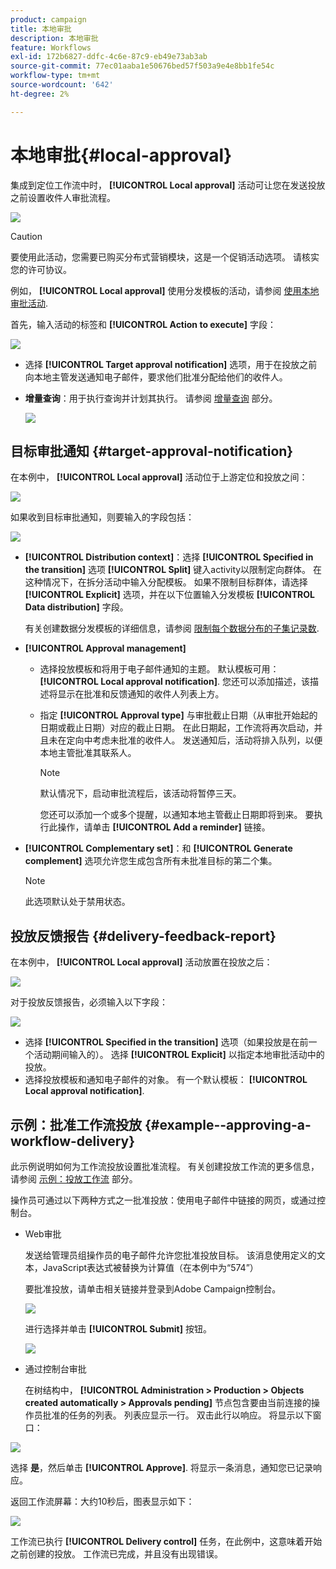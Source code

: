 ```yaml
---
product: campaign
title: 本地审批
description: 本地审批
feature: Workflows
exl-id: 172b6827-ddfc-4c6e-87c9-eb49e73ab3ab
source-git-commit: 77ec01aaba1e50676bed57f503a9e4e8bb1fe54c
workflow-type: tm+mt
source-wordcount: '642'
ht-degree: 2%

---
```


# 本地审批{#local-approval}

集成到定位工作流中时， **[!UICONTROL Local approval]** 活动可让您在发送投放之前设置收件人审批流程。

![](assets/local_validation_0.png)

>[!CAUTION]
>
>要使用此活动，您需要已购买分布式营销模块，这是一个促销活动选项。 请核实您的许可协议。

例如， **[!UICONTROL Local approval]** 使用分发模板的活动，请参阅 [使用本地审批活动](local-approval-activity.md).

首先，输入活动的标签和 **[!UICONTROL Action to execute]** 字段：

![](assets/local_validation_1.png)

* 选择 **[!UICONTROL Target approval notification]** 选项，用于在投放之前向本地主管发送通知电子邮件，要求他们批准分配给他们的收件人。

* **增量查询**：用于执行查询并计划其执行。 请参阅 [增量查询](incremental-query.md) 部分。

   ![](assets/local_validation_intro_3.png)

## 目标审批通知 {#target-approval-notification}

在本例中， **[!UICONTROL Local approval]** 活动位于上游定位和投放之间：

![](assets/local_validation_2.png)

如果收到目标审批通知，则要输入的字段包括：

![](assets/local_validation_3.png)

* **[!UICONTROL Distribution context]**：选择 **[!UICONTROL Specified in the transition]** 选项 **[!UICONTROL Split]** 键入activity以限制定向群体。 在这种情况下，在拆分活动中输入分配模板。 如果不限制目标群体，请选择 **[!UICONTROL Explicit]** 选项，并在以下位置输入分发模板 **[!UICONTROL Data distribution]** 字段。

   有关创建数据分发模板的详细信息，请参阅 [限制每个数据分布的子集记录数](split.md#limiting-the-number-of-subset-records-per-data-distribution).

* **[!UICONTROL Approval management]**

   * 选择投放模板和将用于电子邮件通知的主题。 默认模板可用： **[!UICONTROL Local approval notification]**. 您还可以添加描述，该描述将显示在批准和反馈通知的收件人列表上方。
   * 指定 **[!UICONTROL Approval type]** 与审批截止日期（从审批开始起的日期或截止日期）对应的截止日期。 在此日期起，工作流将再次启动，并且未在定向中考虑未批准的收件人。 发送通知后，活动将排入队列，以便本地主管批准其联系人。

      >[!NOTE]
      >
      >默认情况下，启动审批流程后，该活动将暂停三天。

      您还可以添加一个或多个提醒，以通知本地主管截止日期即将到来。 要执行此操作，请单击 **[!UICONTROL Add a reminder]** 链接。

* **[!UICONTROL Complementary set]**：和 **[!UICONTROL Generate complement]** 选项允许您生成包含所有未批准目标的第二个集。

   >[!NOTE]
   >
   >此选项默认处于禁用状态。

## 投放反馈报告 {#delivery-feedback-report}

在本例中， **[!UICONTROL Local approval]** 活动放置在投放之后：

![](assets/local_validation_4.png)

对于投放反馈报告，必须输入以下字段：

![](assets/local_validation_workflow_4.png)

* 选择 **[!UICONTROL Specified in the transition]** 选项（如果投放是在前一个活动期间输入的）。 选择 **[!UICONTROL Explicit]** 以指定本地审批活动中的投放。
* 选择投放模板和通知电子邮件的对象。 有一个默认模板： **[!UICONTROL Local approval notification]**.

## 示例：批准工作流投放 {#example--approving-a-workflow-delivery}

此示例说明如何为工作流投放设置批准流程。 有关创建投放工作流的更多信息，请参阅 [示例：投放工作流](delivery.md#example--delivery-workflow) 部分。

操作员可通过以下两种方式之一批准投放：使用电子邮件中链接的网页，或通过控制台。

* Web审批

   发送给管理员组操作员的电子邮件允许您批准投放目标。 该消息使用定义的文本，JavaScript表达式被替换为计算值（在本例中为“574”）

   要批准投放，请单击相关链接并登录到Adobe Campaign控制台。

   ![](assets/new-workflow-valid-webaccess.png)

   进行选择并单击 **[!UICONTROL Submit]** 按钮。

   ![](assets/new-workflow-valid-webaccess-confirm.png)

* 通过控制台审批

   在树结构中， **[!UICONTROL Administration > Production > Objects created automatically > Approvals pending]** 节点包含要由当前连接的操作员批准的任务的列表。 列表应显示一行。 双击此行以响应。 将显示以下窗口：

![](assets/new-workflow-7.png)

选择 **是**，然后单击 **[!UICONTROL Approve]**. 将显示一条消息，通知您已记录响应。

返回工作流屏幕：大约10秒后，图表显示如下：

![](assets/new-workflow-8.png)

工作流已执行 **[!UICONTROL Delivery control]** 任务，在此例中，这意味着开始之前创建的投放。 工作流已完成，并且没有出现错误。

